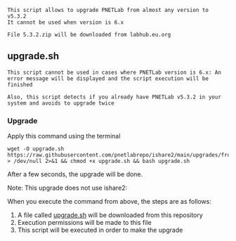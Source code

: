```linux
This script allows to upgrade PNETLab from almost any version to v5.3.2
It cannot be used when version is 6.x

File 5.3.2.zip will be downloaded from labhub.eu.org
```

## upgrade.sh

`This script cannot be used in cases where PNETLab version is 6.x: An error message will be displayed and the script execution will be finished`

`Also, this script detects if you already have PNETLab v5.3.2 in your system and avoids to upgrade twice`

### Upgrade

Apply this command using the terminal

```linux
wget -O upgrade.sh https://raw.githubusercontent.com/pnetlabrepo/ishare2/main/upgrades/from_any_to_5.3.2/upgrade.sh > /dev/null 2>&1 && chmod +x upgrade.sh && bash upgrade.sh
```

After a few seconds, the upgrade will be done.

Note: This upgrade does not use ishare2:

When you execute the command from above, the steps are as follows:

1) A file called [upgrade.sh](https://raw.githubusercontent.com/pnetlabrepo/ishare2/main/upgrades/from_any_to_5.3.2/upgrade.sh) will be downloaded from this repository
2) Execution permissions will be made to this file
3) This script will be executed in order to make the upgrade
